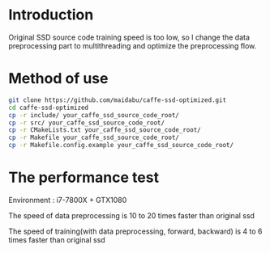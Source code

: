 # Introduction

Original SSD source code training speed is too low, so I change the data preprocessing part to multithreading and optimize the preprocessing flow.


# Method of use
```bash
git clone https://github.com/maidabu/caffe-ssd-optimized.git
cd caffe-ssd-optimized
cp -r include/ your_caffe_ssd_source_code_root/
cp -r src/ your_caffe_ssd_source_code_root/
cp -r CMakeLists.txt your_caffe_ssd_source_code_root/
cp -r Makefile your_caffe_ssd_source_code_root/
cp -r Makefile.config.example your_caffe_ssd_source_code_root/
```

# The performance test

Environment : i7-7800X + GTX1080

The speed of data preprocessing is 10 to 20 times faster than original ssd

The speed of training(with data preprocessing, forward, backward) is 4 to 6 times faster than original ssd

